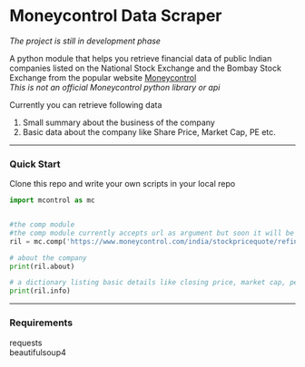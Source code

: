 # Moneycontrol Data Scraper

*The project is still in development phase*

A python module that helps you retrieve financial data of public Indian companies listed on the National Stock Exchange and the Bombay Stock Exchange from the popular website [Moneycontrol](https://www.moneycontrol.com/)</br>
*This is not an official Moneycontrol python library or api*

Currently you can retrieve following data
1. Small summary about the business of the company
2. Basic data about the company like Share Price, Market Cap, PE etc.
___
### Quick Start
Clone this repo and write your own scripts in your local repo

```python
import mcontrol as mc


#the comp module
#the comp module currently accepts url as argument but soon it will be changed to company name
ril = mc.comp('https://www.moneycontrol.com/india/stockpricequote/refineries/relianceindustries/RI')

# about the company
print(ril.about)

# a dictionary listing basic details like closing price, market cap, pe etc
print(ril.info)
```
___

### Requirements
requests</br>
beautifulsoup4
